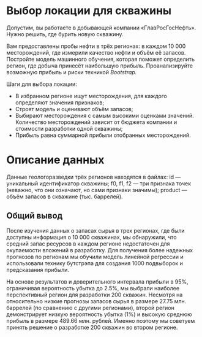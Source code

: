 # Выбор локации для скважины
Допустим, вы работаете в добывающей компании «ГлавРосГосНефть». Нужно решить, где бурить новую скважину.

Вам предоставлены пробы нефти в трёх регионах: в каждом 10 000 месторождений, где измерили качество нефти и объём её запасов. Постройте модель машинного обучения, которая поможет определить регион, где добыча принесёт наибольшую прибыль. Проанализируйте возможную прибыль и риски техникой *Bootstrap.*

Шаги для выбора локации:

- В избранном регионе ищут месторождения, для каждого определяют значения признаков;
- Строят модель и оценивают объём запасов;
- Выбирают месторождения с самым высокими оценками значений. Количество месторождений зависит от бюджета компании и стоимости разработки одной скважины;
- Прибыль равна суммарной прибыли отобранных месторождений.

# Описание данных
Данные геологоразведки трёх регионов находятся в файлах: 
id — уникальный идентификатор скважины;
f0, f1, f2 — три признака точек (неважно, что они означают, но сами признаки значимы);
product — объём запасов в скважине (тыс. баррелей).

  ## Общий вывод

  После изучения данных о запасах сырья в трех регионах, где были доступны информация о 10 000 скважинах, мы обнаружили, что средний запас ресурсов в каждом регионе недостаточен для окупаемости вложений в разработку. Для получения более надежных прогнозов по регионам мы обучили модель линейной регрессии и использовали технику бутстрэпа для создания 1000 подвыборок и предсказания прибыли.

На основе результатов и доверительного интервала прибыли в 95%, ограничивая вероятность убытка до 2.5%, мы выбрали наиболее перспективный регион для разработки 200 скважин. Несмотря на относительно низкие прогнозы запасов сырья в размере 27.75 млн. баррелей (по сравнению с другими регионами), второй регион демонстрирует низкую вероятность убытка (1%) и высокую среднюю прибыль в размере 489.66 млн. рублей. Именно поэтому мы советуем принять решение о разработке 200 скважин во втором регионе.
